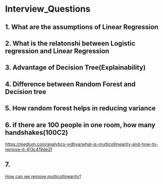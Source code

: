 # Interview_Questions
## 1. What are the assumptions of Linear Regression
## 2.  What is the relatonshi between Logistic regression and Linear Regression
## 3. Advantage of Decision Tree(Explainability)
## 4. Difference between Random Forest and Decision tree
## 5. How random forest helps in reducing variance
## 6. if there are 100 people in one room, how many handshakes(100C2)
https://medium.com/analytics-vidhya/what-is-multicollinearity-and-how-to-remove-it-413c419de2f
## 7.<!DOCTYPE html>
<html>
<head>
	<title></title>
</head>
<body>
	<a href="https://medium.com/analytics-vidhya/what-is-multicollinearity-and-how-to-remove-it-413c419de2f">How can we remove multicollinearity?</a>

</body>
</html>



